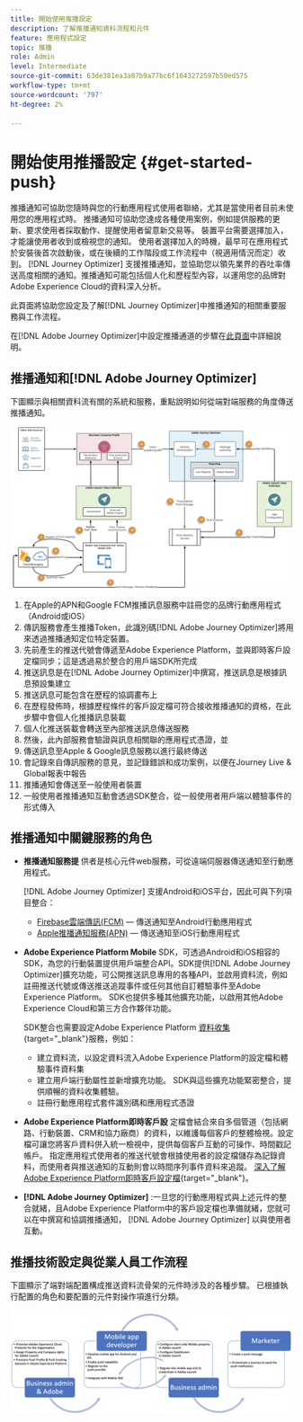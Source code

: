 ```yaml
---
title: 開始使用推播設定
description: 了解推播通知資料流程和元件
feature: 應用程式設定
topic: 推播
role: Admin
level: Intermediate
source-git-commit: 63de381ea3a87b9a77bc6f1643272597b50ed575
workflow-type: tm+mt
source-wordcount: '797'
ht-degree: 2%

---
```


# 開始使用推播設定 {#get-started-push}

推播通知可協助您隨時與您的行動應用程式使用者聯絡，尤其是當使用者目前未使用您的應用程式時。 推播通知可協助您達成各種使用案例，例如提供服務的更新、要求使用者採取動作、提醒使用者留意新交易等。 裝置平台需要選擇加入，才能讓使用者收到或檢視您的通知。 使用者選擇加入的時機，最早可在應用程式於安裝後首次啟動後，或在後續的工作階段或工作流程中（視適用情況而定）收到。 [!DNL Journey Optimizer] 支援推播通知，並協助您以領先業界的吞吐率傳送高度相關的通知。推播通知可能包括個人化和歷程型內容，以運用您的品牌對Adobe Experience Cloud的資料深入分析。

此頁面將協助您設定及了解[!DNL Journey Optimizer]中推播通知的相關重要服務與工作流程。

在[!DNL Adobe Journey Optimizer]中設定推播通道的步驟在[此頁面](push-configuration.md)中詳細說明。

## 推播通知和[!DNL Adobe Journey Optimizer]

下圖顯示與相關資料流有關的系統和服務，重點說明如何從端對端服務的角度傳送推播通知。

![](assets/push-flow.png)

1. 在Apple的APN和Google FCM推播訊息服務中註冊您的品牌行動應用程式（Android或iOS）
1. 傳訊服務會產生推播Token，此識別碼[!DNL Adobe Journey Optimizer]將用來透過推播通知定位特定裝置。
1. 先前產生的推送代號會傳遞至Adobe Experience Platform，並與即時客戶設定檔同步；這是透過易於整合的用戶端SDK所完成
1. 推送訊息是在[!DNL Adobe Journey Optimizer]中撰寫，推送訊息是根據訊息預設集建立
1. 推送訊息可能包含在歷程的協調畫布上
1. 在歷程發佈時，根據歷程條件的客戶設定檔可符合接收推播通知的資格，在此步驟中會個人化推播訊息裝載
1. 個人化推送裝載會轉送至內部推送訊息傳送服務
1. 然後，此內部服務會驗證與訊息相關聯的應用程式憑證，並
1. 傳送訊息至Apple &amp; Google訊息服務以進行最終傳送
1. 會記錄來自傳訊服務的意見，並記錄錯誤和成功案例，以便在Journey Live &amp; Global報表中報告
1. 推播通知會傳送至一般使用者裝置
1. 一般使用者推播通知互動會透過SDK整合，從一般使用者用戶端以體驗事件的形式傳入

## 推播通知中關鍵服務的角色

* **推播通知服務提** 供者是核心元件web服務，可從遠端伺服器傳送通知至行動應用程式。

   [!DNL Adobe Journey Optimizer]  支援Android和iOS平台，因此可與下列項目整合：
   * [Firebase雲端傳訊(FCM)](https://firebase.google.com/docs/cloud-messaging)  — 傳送通知至Android行動應用程式
   * [Apple推播通知服務(APN)](https://developer.apple.com/library/archive/documentation/NetworkingInternet/Conceptual/RemoteNotificationsPG/APNSOverview.html)  — 傳送通知至iOS行動應用程式

* **Adobe Experience Platform Mobile** SDK，可透過Android和iOS相容的SDK，為您的行動裝置提供用戶端整合API。SDK提供[!DNL Adobe Journey Optimizer]擴充功能，可公開推送訊息專用的各種API，並啟用資料流，例如註冊推送代號或傳送推送追蹤事件或任何其他自訂體驗事件至Adobe Experience Platform。 SDK也提供多種其他擴充功能，以啟用其他Adobe Experience Cloud和第三方合作夥伴功能。

   SDK整合也需要設定Adobe Experience Platform [資料收集](https://experienceleague.adobe.com/docs/launch/using/home.html?lang=zh-Hant){target=&quot;_blank&quot;}服務，例如：

   * 建立資料流，以設定資料流入Adobe Experience Platform的設定檔和體驗事件資料集
   * 建立用戶端行動屬性並新增擴充功能。 SDK與這些擴充功能緊密整合，提供順暢的資料收集體驗。
   * 註冊行動應用程式套件識別碼和應用程式憑證

* **Adobe Experience Platform即時客戶設**  定檔會結合來自多個管道（包括網路、行動裝置、CRM和協力廠商）的資料，以維護每個客戶的整體檢視。設定檔可讓您將客戶資料併入統一檢視中，提供每個客戶互動的可操作、時間戳記帳戶。 指定應用程式使用者的推送代號會根據使用者的設定檔儲存為記錄資料，而使用者與推送通知的互動則會以時間序列事件資料來追蹤。 [深入了解Adobe Experience Platform即時客戶設定檔](https://experienceleague.adobe.com/docs/experience-platform/profile/home.html){target=&quot;_blank&quot;}。

* **[!DNL Adobe Journey Optimizer]** :一旦您的行動應用程式與上述元件的整合就緒，且Adobe Experience Platform中的客戶設定檔也準備就緒，您就可以在中撰寫和協調推播通知， [!DNL Adobe Journey Optimizer] 以與使用者互動。

## 推播技術設定與從業人員工作流程

下圖顯示了端對端配置構成推送資料流骨架的元件時涉及的各種步驟。 已根據執行配置的角色和要配置的元件對操作項進行分類。

![](assets/user-flow.png)
